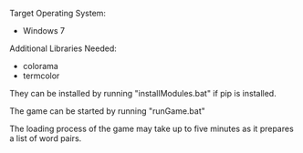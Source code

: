 Target Operating System:
- Windows 7

Additional Libraries Needed:
- colorama
- termcolor

They can be installed by running "installModules.bat" if pip is installed.

The game can be started by running "runGame.bat"

The loading process of the game may take up to five minutes as it prepares a list of word pairs.
